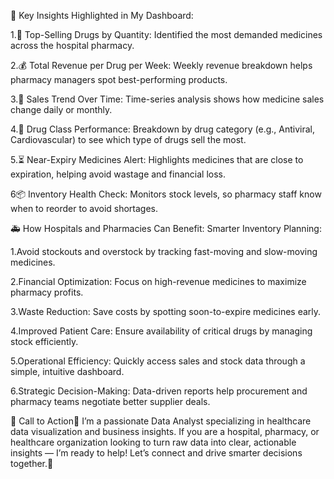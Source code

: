 🌟 Key Insights Highlighted in My Dashboard:

1.💊 Top-Selling Drugs by Quantity:
Identified the most demanded medicines across the hospital pharmacy.

2.💰 Total Revenue per Drug per Week:
Weekly revenue breakdown helps pharmacy managers spot best-performing products.

3.📅 Sales Trend Over Time:
Time-series analysis shows how medicine sales change daily or monthly.

4.🏥 Drug Class Performance:
Breakdown by drug category (e.g., Antiviral, Cardiovascular) to see which type of drugs sell the most.

5.⏳ Near-Expiry Medicines Alert:
Highlights medicines that are close to expiration, helping avoid wastage and financial loss.

6📦 Inventory Health Check:
Monitors stock levels, so pharmacy staff know when to reorder to avoid shortages.

🚑 How Hospitals and Pharmacies Can Benefit:
Smarter Inventory Planning:

1.Avoid stockouts and overstock by tracking fast-moving and slow-moving medicines.

2.Financial Optimization:
Focus on high-revenue medicines to maximize pharmacy profits.

3.Waste Reduction:
Save costs by spotting soon-to-expire medicines early.

4.Improved Patient Care:
Ensure availability of critical drugs by managing stock efficiently.

5.Operational Efficiency:
Quickly access sales and stock data through a simple, intuitive dashboard.

6.Strategic Decision-Making:
Data-driven reports help procurement and pharmacy teams negotiate better supplier deals.

📢 Call to Action📢
I’m a passionate Data Analyst specializing in healthcare data visualization and business insights.
If you are a hospital, pharmacy, or healthcare organization looking to turn raw data into clear, actionable insights — I’m ready to help!
Let’s connect and drive smarter decisions together.🚀
